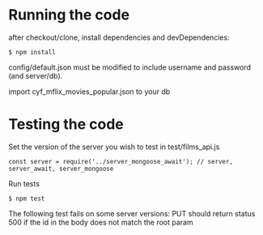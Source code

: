 # Running the code

after checkout/clone, install dependencies and devDependencies:

    $ npm install

config/default.json must be modified to include username and password (and server/db).

import cyf_mflix_movies_popular.json to your db

# Testing the code

Set the version of the server you wish to test in test/films_api.js

    const server = require('../server_mongoose_await'); // server, server_await, server_mongoose

Run tests

    $ npm test

The following test fails on some server versions: PUT should return status 500 if the id in the body does not match the root param

